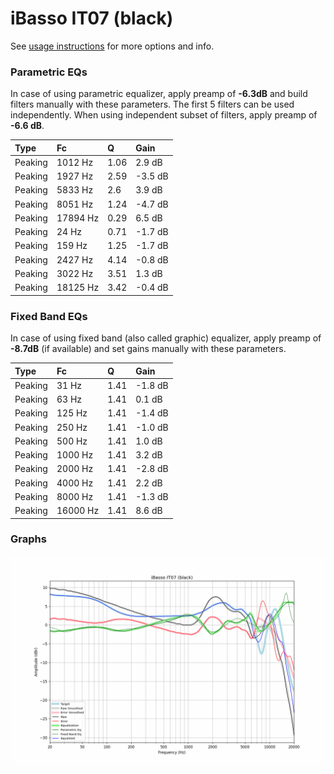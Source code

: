 # iBasso IT07 (black)
See [usage instructions](https://github.com/jaakkopasanen/AutoEq#usage) for more options and info.

### Parametric EQs
In case of using parametric equalizer, apply preamp of **-6.3dB** and build filters manually
with these parameters. The first 5 filters can be used independently.
When using independent subset of filters, apply preamp of **-6.6 dB**.

| Type    | Fc       |    Q | Gain    |
|:--------|:---------|:-----|:--------|
| Peaking | 1012 Hz  | 1.06 | 2.9 dB  |
| Peaking | 1927 Hz  | 2.59 | -3.5 dB |
| Peaking | 5833 Hz  | 2.6  | 3.9 dB  |
| Peaking | 8051 Hz  | 1.24 | -4.7 dB |
| Peaking | 17894 Hz | 0.29 | 6.5 dB  |
| Peaking | 24 Hz    | 0.71 | -1.7 dB |
| Peaking | 159 Hz   | 1.25 | -1.7 dB |
| Peaking | 2427 Hz  | 4.14 | -0.8 dB |
| Peaking | 3022 Hz  | 3.51 | 1.3 dB  |
| Peaking | 18125 Hz | 3.42 | -0.4 dB |

### Fixed Band EQs
In case of using fixed band (also called graphic) equalizer, apply preamp of **-8.7dB**
(if available) and set gains manually with these parameters.

| Type    | Fc       |    Q | Gain    |
|:--------|:---------|:-----|:--------|
| Peaking | 31 Hz    | 1.41 | -1.8 dB |
| Peaking | 63 Hz    | 1.41 | 0.1 dB  |
| Peaking | 125 Hz   | 1.41 | -1.4 dB |
| Peaking | 250 Hz   | 1.41 | -1.0 dB |
| Peaking | 500 Hz   | 1.41 | 1.0 dB  |
| Peaking | 1000 Hz  | 1.41 | 3.2 dB  |
| Peaking | 2000 Hz  | 1.41 | -2.8 dB |
| Peaking | 4000 Hz  | 1.41 | 2.2 dB  |
| Peaking | 8000 Hz  | 1.41 | -1.3 dB |
| Peaking | 16000 Hz | 1.41 | 8.6 dB  |

### Graphs
![](./iBasso%20IT07%20(black).png)